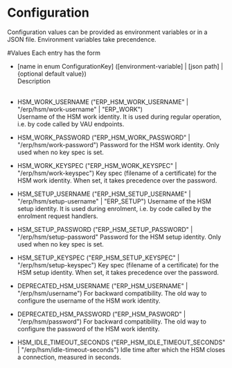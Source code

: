# Configuration
Configuration values can be provided as environment variables or in a JSON file. Environment
variables take precendence.

#Values
Each entry has the form
- [name in enum ConfigurationKey] ([environment-variable] | [json path] | {optional default value})
<br>Description<br><br>


- HSM_WORK_USERNAME ("ERP_HSM_WORK_USERNAME" | "/erp/hsm/work-username" | "ERP_WORK")<br/>
  Username of the HSM work identity. It is used during regular operation, i.e. by code called
  by VAU endpoints.
- HSM_WORK_PASSWORD ("ERP_HSM_WORK_PASSWORD" | "/erp/hsm/work-password")
  Password for the HSM work identity. Only used when no key spec is set.
- HSM_WORK_KEYSPEC ("ERP_HSM_WORK_KEYSPEC" | "/erp/hsm/work-keyspec")
  Key spec (filename of a certificate) for the HSM work identity. When set, it takes precedence
  over the password.
- HSM_SETUP_USERNAME ("ERP_HSM_SETUP_USERNAME" | "/erp/hsm/setup-username" | "ERP_SETUP")
  Username of the HSM setup identity. It is used during enrolment, i.e. by code called
  by the enrolment request handlers.
- HSM_SETUP_PASSWORD ("ERP_HSM_SETUP_PASSWORD" | "/erp/hsm/setup-password"
  Password for the HSM setup identity. Only used when no key spec is set.
- HSM_SETUP_KEYSPEC ("ERP_HSM_SETUP_KEYSPEC" | "/erp/hsm/setup-keyspec")
  Key spec (filename of a certificate) for the HSM setup identity. When set, it takes precedence
  over the password.
- DEPRECATED_HSM_USERNAME ("ERP_HSM_USERNAME" | "/erp/hsm/username")
  For backward compatibility. The old way to configure the username of the HSM work identity.
- DEPRECATED_HSM_PASSWORD ("ERP_HSM_PASWORD" | "/erp/hsm/password")
  For backward compatibility. The old way to configure the password of the HSM work identity.
- HSM_IDLE_TIMEOUT_SECONDS ("ERP_HSM_IDLE_TIMEOUT_SECONDS" | "/erp/hsm/idle-timeout-seconds")
  Idle time after which the HSM closes a connection, measured in seconds.
